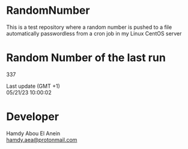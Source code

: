 # RandomNumber    
This is a test repository where a random number is pushed to a file automatically passwordless from a cron job in my Linux CentOS server    
# Random Number of the last run   
337
      
Last update (GMT +1)    
05/21/23 10:00:02
# Developer    
Hamdy Abou El Anein   
hamdy.aea@protonmail.com
